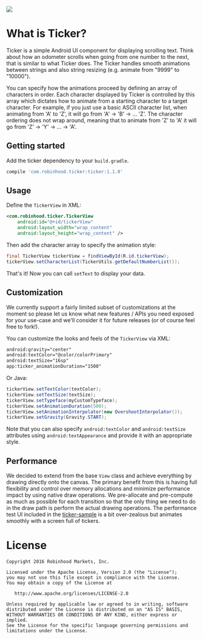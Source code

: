 ![](https://github.com/robinhood/ticker/blob/master/assets/ticker_main.gif)

What is Ticker?
===============

Ticker is a simple Android UI component for displaying scrolling text. Think about how an
odometer scrolls when going from one number to the next, that is similar to what Ticker does.
The Ticker handles smooth animations between strings and also string resizing (e.g. animate
from "9999" to "10000").

You can specify how the animations proceed by defining an array of characters in order. Each
character displayed by Ticker is controlled by this array which dictates how to animate from
a starting character to a target character. For example, if you just use a basic ASCII character
list, when animating from 'A' to 'Z', it will go from 'A' -> 'B' -> ... 'Z'. The character
ordering does not wrap around, meaning that to animate from 'Z' to 'A' it will go from
'Z' -> 'Y' -> ... -> 'A'.


Getting started
---------------

Add the ticker dependency to your `build.gradle`.

```groovy
compile 'com.robinhood.ticker:ticker:1.1.0'
```


Usage
-----

Define the `TickerView` in XML:

```xml
<com.robinhood.ticker.TickerView
    android:id="@+id/tickerView"
    android:layout_width="wrap_content"
    android:layout_height="wrap_content" />
```

Then add the character array to specify the animation style:

```java
final TickerView tickerView = findViewById(R.id.tickerView);
tickerView.setCharacterList(TickerUtils.getDefaultNumberList());
```

That's it! Now you can call `setText` to display your data.


Customization
-------------

We currently support a fairly limited subset of customizations at the moment so please let us
know what new features / APIs you need exposed for your use-case and we'll consider it for
future releases (or of course feel free to fork!).

You can customize the looks and feels of the `TickerView` via XML:

```xml
android:gravity="center"
android:textColor="@color/colorPrimary"
android:textSize="16sp"
app:ticker_animationDuration="1500"
```

Or Java:

```java
tickerView.setTextColor(textColor);
tickerView.setTextSize(textSize);
tickerView.setTypeface(myCustomTypeface);
tickerView.setAnimationDuration(500);
tickerView.setAnimationInterpolator(new OvershootInterpolator());
tickerView.setGravity(Gravity.START);
```

Note that you can also specify `android:textColor` and `android:textSize` attributes using
`android:textAppearance` and provide it with an appropriate style.


Performance
-----------

We decided to extend from the base `View` class and achieve everything by drawing directly
onto the canvas. The primary benefit from this is having full flexibility and control over
memory allocations and minimize performance impact by using native draw operations. We
pre-allocate and pre-compute as much as possible for each transition so that the only thing
we need to do in the draw path is perform the actual drawing operations. The performance test
UI included in the [ticker-sample](https://github.com/robinhood/ticker/tree/master/ticker-sample)
is a bit over-zealous but animates smoothly with a screen full of tickers.


License
=======

    Copyright 2016 Robinhood Markets, Inc.

    Licensed under the Apache License, Version 2.0 (the "License");
    you may not use this file except in compliance with the License.
    You may obtain a copy of the License at

       http://www.apache.org/licenses/LICENSE-2.0

    Unless required by applicable law or agreed to in writing, software
    distributed under the License is distributed on an "AS IS" BASIS,
    WITHOUT WARRANTIES OR CONDITIONS OF ANY KIND, either express or implied.
    See the License for the specific language governing permissions and
    limitations under the License.
